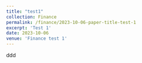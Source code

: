 ```yaml
---
title: "test1"
collection: Finance
permalink: /finance/2023-10-06-paper-title-test-1
excerpt: 'Test 1'
date: 2023-10-06
venue: 'Finance test 1'
---
```

ddd
